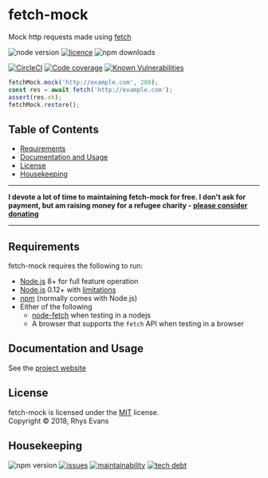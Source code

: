 # fetch-mock
Mock http requests made using [fetch](https://developer.mozilla.org/en-US/docs/Web/API/WindowOrWorkerGlobalScope/fetch)

![node version](https://img.shields.io/node/v/fetch-mock.svg?style=flat-square)
[![licence](https://img.shields.io/npm/l/fetch-mock.svg?style=flat-square)](https://github.com/wheresrhys/fetch-mock/blob/master/LICENSE)
![npm downloads](https://img.shields.io/npm/dm/fetch-mock.svg?style=flat-square)

[![CircleCI](https://img.shields.io/circleci/project/github/wheresrhys/fetch-mock.svg?style=flat-square)](https://circleci.com/gh/wheresrhys/workflows/fetch-mock)
[![Code coverage](https://img.shields.io/coveralls/github/wheresrhys/fetch-mock.svg?style=flat-square)](https://coveralls.io/github/wheresrhys/fetch-mock)
[![Known Vulnerabilities](https://snyk.io/test/github/wheresrhys/fetch-mock/badge.svg?targetFile=package.json&style=flat-square)](https://snyk.io/test/github/wheresrhys/fetch-mock?targetFile=package.json)


```js
fetchMock.mock('http://example.com', 200);
const res = await fetch('http://example.com');
assert(res.ok);
fetchMock.restore();
```

## Table of Contents

  * [Requirements](#requirements)
  * [Documentation and Usage](http://www.wheresrhys.co.uk/fetch-mock/)
  * [License](#license)
  * [Housekeeping](#housekeping)

---

**I devote a lot of time to maintaining fetch-mock for free. I don't ask for payment, but am raising money for a refugee charity - <a href="https://www.justgiving.com/fundraising/rhys-evans-walk">please consider donating</a>**

---


## Requirements

fetch-mock requires the following to run:

*	[Node.js](https://nodejs.org/) 8+ for full feature operation
*	[Node.js](https://nodejs.org/) 0.12+ with [limitations](http://www.wheresrhys.co.uk/fetch-mock/installation)
*	[npm](https://www.npmjs.com/package/npm) (normally comes with Node.js)
*	Either of the following
	- [node-fetch](https://www.npmjs.com/package/node-fetch) when testing in a nodejs
	- A browser that supports the `fetch` API when testing in a browser

## Documentation and Usage
See the [project website](http://www.wheresrhys.co.uk/fetch-mock/)


## License
fetch-mock is licensed under the [MIT](https://github.com/wheresrhys/fetch-mock/blob/master/LICENSE) license.  
Copyright © 2018, Rhys Evans


## Housekeeping

![npm version](https://img.shields.io/npm/v/fetch-mock.svg?style=flat-square)
[![issues](https://img.shields.io/codeclimate/issues/wheresrhys/fetch-mock.svg?style=flat-square)](https://codeclimate.com/github/wheresrhys/fetch-mock/maintainability)
[![maintainability](https://img.shields.io/codeclimate/maintainability/wheresrhys/fetch-mock.svg?style=flat-square)](https://codeclimate.com/github/wheresrhys/fetch-mock/maintainability)
[![tech debt](https://img.shields.io/codeclimate/tech-debt/wheresrhys/fetch-mock.svg?style=flat-square)](https://codeclimate.com/github/wheresrhys/fetch-mock/maintainability)
